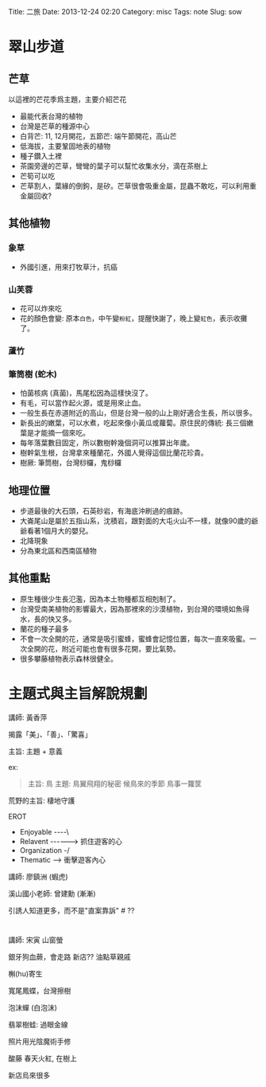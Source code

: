 Title: 二旅
Date: 2013-12-24 02:20
Category: misc
Tags: note
Slug: sow

# 翠山步道

## 芒草

以這裡的芒花季爲主題，主要介紹芒花

* 最能代表台灣的植物
* 台灣是芒草的種源中心
* 白背芒: 11, 12月開花，五節芒: 端午節開花，高山芒
* 低海拔，主要鞏固地表的植物
* 種子鑽入土裡
* 茶園旁邊的芒草，彎彎的葉子可以幫忙收集水分，滴在茶樹上
* 芒筍可以吃
* 芒草割人，葉緣的倒鉤，是矽。芒草很會吸重金屬，昆蟲不敢吃，可以利用重金屬回收?

## 其他植物

### 象草

* 外國引進，用來打牧草汁，抗癌

### 山芙蓉

* 花可以炸來吃
* 花的顏色會變: 原本`白色`，中午變`粉紅`，提醒快謝了，晚上變`紅色`，表示收攤了。

### 蘆竹

### 筆筒樹 (蛇木)

* 怕菌核病 (真菌)，馬尾松因為這樣快沒了。
* 有毛，可以當作起火源，或是用來止血。
* 一般生長在赤道附近的高山，但是台灣一般的山上剛好適合生長，所以很多。
* 新長出的嫩葉，可以水煮，吃起來像小黃瓜或蘿蔔。原住民的傳統: 長三個嫩葉是才能摘一個來吃。
* 每年落葉數目固定，所以數樹幹幾個洞可以推算出年歲。
* 樹幹氣生根，台灣拿來種蘭花，外國人覺得這個比蘭花珍貴。
* 樹厥: 筆筒樹，台灣桫欏，鬼桫欏

## 地理位置

* 步道最後的大石頭，石英砂岩，有海底沖刷過的痕跡。
* 大崙尾山是屬於五指山系，沈積岩，跟對面的大屯火山不一樣，就像90歲的爺爺看著1個月大的嬰兒。
* 北降現象
* 分為東北區和西南區植物

## 其他重點

* 原生種很少生長氾濫，因為本土物種都互相剋制了。
* 台灣受南美植物的影響最大，因為那裡來的沙漠植物，到台灣的環境如魚得水，長的快又多。
* 蘭花的種子最多
* 不會一次全開的花，通常是吸引蜜蜂，蜜蜂會記憶位置，每次一直來吸蜜。一次全開的花，附近可能也會有很多花開，要比氣勢。
* 很多攀藤植物表示森林很健全。

# 主題式與主旨解說規劃

講師: 黃香萍

揭露「美」、「善」、「驚喜」

主旨: 主題 + 意義

ex:

> 主旨: 鳥
> 主題:
> 鳥翼飛翔的秘密
> 候鳥來的季節
> 鳥事一籮筐

荒野的主旨: 棲地守護

EROT

* Enjoyable ----\
* Relavent ------> 抓住遊客的心
* Organization -/
* Thematic --> 衝擊遊客內心


講師: 廖鎮洲 (蝦虎)

溪山國小老師: 曾建勳 (漸漸)

引誘人知道更多，而不是"直案靠訴" # ??

# 

講師: 宋寅 山窗螢

銀牙狗血蕨，會走路
新店?? 油點草親戚

槲(hu)寄生

寬尾鳳蝶，台灣擦樹

泡沫蟬 (白泡沫)

翡翠樹蛙: 過眼金線

照片用光陰魔術手修

酸藤 春天火紅, 在樹上

新店烏來很多
